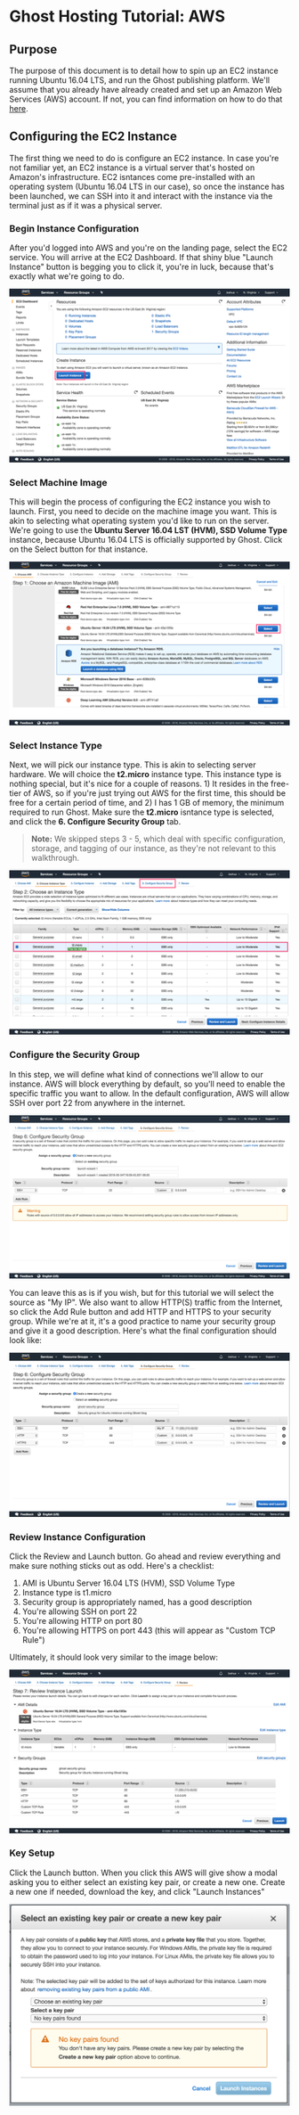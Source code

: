 # Ghost Hosting Tutorial: AWS

## Purpose

The purpose of this document is to detail how to spin up an EC2 instance running Ubuntu 16.04 LTS, and run the Ghost publishing platform. We'll assume that you already have already created and set up an Amazon Web Services (AWS) account. If not, you can find information on how to do that [here](https://aws.amazon.com/premiumsupport/knowledge-center/create-and-activate-aws-account/).

## Configuring the EC2 Instance

The first thing we need to do is configure an EC2 instance. In case you're not familiar yet, an EC2 instance is a virtual server that's hosted on Amazon's infrastructure. EC2 isntances come pre-installed with an operating system (Ubuntu 16.04 LTS in our case), so once the instance has been launched, we can SSH into it and interact with the instance via the terminal just as if it was a physical server.

### Begin Instance Configuration

After you'd logged into AWS and you're on the landing page, select the EC2 service. You will arrive at the EC2 Dashboard. If that shiny blue "Launch Instance" button is begging you to click it, you're in luck, because that's exactly what we're going to do.

![image of EC2 dashboard](images/1_EC2_Home.png)

### Select Machine Image

This will begin the process of configuring the EC2 instance you wish to launch. First, you need to decide on the machine image you want. This is akin to selecting what operating system you'd like to run on the server. We're going to use the **Ubuntu Server 16.04 LST (HVM), SSD Volume Type** instance, because Ubuntu 16.04 LTS is officially supported by Ghost. Click on the Select button for that instance.

![image of AMI selection](images/2_AMI_Selection.png)

### Select Instance Type

Next, we will pick our instance type. This is akin to selecting server hardware. We will choice the **t2.micro** instance type. This instance type is nothing special, but it's nice for a couple of reasons. 1) It resides in the free-tier of AWS, so if you're just trying out AWS for the first time, this should be free for a certain period of time, and 2) I has 1 GB of memory, the minimum required to run Ghost. Make sure the **t2.micro** isntance type is selected, and click the **6. Configure Security Group** tab.

> **Note:** We skipped steps 3 - 5, which deal with specific configuration, storage, and tagging of our instance, as they're not relevant to this walkthrough.

![image of instance type selection](images/3_Instance_Type_Selection.png)

### Configure the Security Group

In this step, we will define what kind of connections we'll allow to our instance. AWS will block everything by default, so you'll need to enable the specific traffic you want to allow. In the default configuration, AWS will allow SSH over port 22 from anywhere in the internet.

![image of default security settings](images/4_Sec_Group_Conf_Start.png)

You can leave this as is if you wish, but for this tutorial we will select the source as "My IP". We also want to allow HTTP(S) traffic from the Internet, so click the Add Rule button and add HTTP and HTTPS to your security group. While we're at it, it's a good practice to name your security group and give it a good description. Here's what the final configuration should look like:

![image of finished security settings](images/5_Sec_Group_Conf_Finish.png)

### Review Instance Configuration

Click the Review and Launch button. Go ahead and review everything and make sure nothing sticks out as odd. Here's a checklist:

1. AMI is Ubuntu Server 16.04 LTS (HVM), SSD Volume Type
2. Instance type is t1.micro
3. Security group is appropriately named, has a good description
4. You're allowing SSH on port 22
5. You're allowing HTTP on port 80
6. You're allowing HTTPS on port 443 (this will appear as "Custom TCP Rule")

Ultimately, it should look very similar to the image below:

![image of review instance launch](images/6_Review_Instance_Launch.png)

### Key Setup

Click the Launch button. When you click this AWS will give show a modal asking you to either select an existing key pair, or create a new one. Create a new one if needed, download the key, and click "Launch Instances"

![image of key creation](images/7_Key_Creation_And_Download.png)